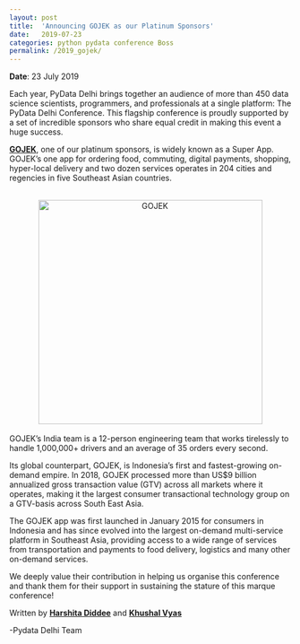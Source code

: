 ```yaml
---
layout: post
title:  'Announcing GOJEK as our Platinum Sponsors'
date:   2019-07-23
categories: python pydata conference Boss
permalink: /2019_gojek/
---
```


**Date**: 23 July 2019

Each year, PyData Delhi brings together an audience of more than 450 data science scientists, programmers, and professionals at a single platform: The PyData Delhi Conference. This flagship conference is proudly supported by a set of incredible sponsors who share equal credit in making this event a huge success.

[**GOJEK**](https://www.gojek.io/), one of our platinum sponsors, is widely known as a Super App. GOJEK’s one app for ordering food, commuting, digital payments, shopping, hyper-local delivery and two dozen services operates in 204 cities and regencies in five Southeast Asian countries.

<br>
<center>
<img src="https://pydata.org/delhi2019/media/sponsor_files/Logo_B_G_1.png" alt="GOJEK" style="width: 400px;"/>
</center>
<br>
GOJEK’s India team is a 12-person engineering team that works tirelessly to handle 1,000,000+ drivers and an average of 35 orders every second.

Its global counterpart, GOJEK, is Indonesia’s first and fastest-growing on-demand empire. In 2018, GOJEK processed more than US$9 billion annualized gross transaction value (GTV) across all markets where it operates, making it the largest consumer transactional technology group on a GTV-basis across South East Asia.

The GOJEK app was first launched in January 2015 for consumers in Indonesia and has since evolved into the largest on-demand multi-service platform in Southeast Asia, providing access to a wide range of services from transportation and payments to food delivery, logistics and many other on-demand services.

We deeply value their contribution in helping us organise this conference and thank them for their support in sustaining the stature of this marque conference!

Written by [**Harshita Diddee**](https://in.linkedin.com/in/harshita-diddee) and [**Khushal Vyas**](https://www.linkedin.com/in/khushal-vyas/)

-Pydata Delhi Team